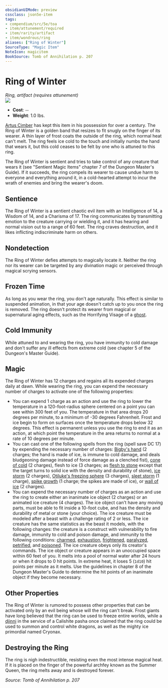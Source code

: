 ```yaml
---
obsidianUIMode: preview
cssclass: json5e-item
tags:
- compendium/src/5e/toa
- item/attunement/required
- item/rarity/artifact
- item/wondrous/ring
aliases: ["Ring of Winter"]
SourceType: "Magic Item"
NoteIcon: magicitem
BookSource: Tomb of Annihilation p. 207
---
```

# Ring of Winter
*Ring, artifact (requires attunement)*  
![](/2-Mechanics/CLI/items/img/ring-of-winter.webp#right)  

- **Cost**: ⏤
- **Weight**: 1.0 lbs.

[Artus Cimber](/2-Mechanics/CLI/bestiary/npc/artus-cimber-toa.md) has kept this item in his possession for over a century. The Ring of Winter is a golden band that resizes to fit snugly on the finger of its wearer. A thin layer of frost coats the outside of the ring, which normal heat can't melt. The ring feels ice cold to the touch and initially numbs the hand that wears it, but this cold ceases to be felt by one who is attuned to this ring.

The Ring of Winter is sentient and tries to take control of any creature that wears it (see "Sentient Magic Items" chapter 7 of the Dungeon Master's Guide). If it succeeds, the ring compels its wearer to cause undue harm to everyone and everything around it, in a cold-hearted attempt to incur the wrath of enemies and bring the wearer's doom.

## Sentience

The Ring of Winter is a sentient chaotic evil item with an Intelligence of 14, a Wisdom of 14, and a Charisma of 17. The ring communicates by transmitting emotion to the creature carrying or wielding it, and it has hearing and normal vision out to a range of 60 feet. The ring craves destruction, and it likes inflicting indiscriminate harm on others.

## Nondetection

The Ring of Winter defies attempts to magically locate it. Neither the ring nor its wearer can be targeted by any divination magic or perceived through magical scrying sensors.

## Frozen Time

As long as you wear the ring, you don't age naturally. This effect is similar to suspended animation, in that your age doesn't catch up to you once the ring is removed. The ring doesn't protect its wearer from magical or supernatural aging effects, such as the Horrifying Visage of a [ghost](/2-Mechanics/CLI/bestiary/undead/ghost.md).

## Cold Immunity

While attuned to and wearing the ring, you have immunity to cold damage and don't suffer any ill effects from extreme cold (see chapter 5 of the Dungeon's Master Guide).

## Magic

The Ring of Winter has 12 charges and regains all its expended charges daily at dawn. While wearing the ring, you can expend the necessary number of charges to activate one of the following properties:

- You can expend 1 charge as an action and use the ring to lower the temperature in a 120-foot-radius sphere centered on a point you can see within 300 feet of you. The temperature in that area drops 20 degrees per minute, to a minimum of -30 degrees Fahrenheit. Frost and ice begin to form on surfaces once the temperature drops below 32 degrees. This effect is permanent unless you use the ring to end it as an action, at which point the temperature in the area returns to normal at a rate of 10 degrees per minute.  
- You can cast one of the following spells from the ring (spell save DC 17) by expending the necessary number of charges: [Bigby's hand](/2-Mechanics/CLI/spells/bigbys-hand.md) (2 charges; the hand is made of ice, is immune to cold damage, and deals bludgeoning damage instead of force damage as a clenched fist), [cone of cold](/2-Mechanics/CLI/spells/cone-of-cold.md) (2 charges), flesh to ice (3 charges; as [flesh to stone](/2-Mechanics/CLI/spells/flesh-to-stone.md) except that the target turns to solid ice with the density and durability of stone), [ice storm](/2-Mechanics/CLI/spells/ice-storm.md) (2 charges), [Otiluke's freezing sphere](/2-Mechanics/CLI/spells/otilukes-freezing-sphere.md) (3 charges), [sleet storm](/2-Mechanics/CLI/spells/sleet-storm.md) (1 charge), [spike growth](/2-Mechanics/CLI/spells/spike-growth.md) (1 charge; the spikes are made of ice), or [wall of ice](/2-Mechanics/CLI/spells/wall-of-ice.md) (2 charges).  
- You can expend the necessary number of charges as an action and use the ring to create either an inanimate ice object (2 charges) or an animated ice creature (4 charges). The ice object can't have any moving parts, must be able to fit inside a 10-foot cube, and has the density and durability of metal or stone (your choice). The ice creature must be modeled after a beast with a challenge rating of 2 or less. The ice creature has the same statistics as the beast it models, with the following changes: the creature is a construct with vulnerability to fire damage, immunity to cold and poison damage, and immunity to the following conditions: [charmed](/2-Mechanics/CLI/rules/conditions.md#charmed), [exhaustion](/2-Mechanics/CLI/rules/conditions.md#exhaustion), [frightened](/2-Mechanics/CLI/rules/conditions.md#frightened), [paralyzed](/2-Mechanics/CLI/rules/conditions.md#paralyzed), [petrified](/2-Mechanics/CLI/rules/conditions.md#petrified), and [poisoned](/2-Mechanics/CLI/rules/conditions.md#poisoned). The ice creature obeys only its creator's commands. The ice object or creature appears in an unoccupied space within 60 feet of you. It melts into a pool of normal water after 24 hours or when it drops to 0 hit points. In extreme heat, it loses 5 (`1d10`) hit points per minute as it melts. Use the guidelines in chapter 8 of the Dungeon Master's Guide to determine the hit points of an inanimate object if they become necessary.  

## Other Properties

The Ring of Winter is rumored to possess other properties that can be activated only by an evil being whose will the ring can't break. Frost giants have long believed that the ring can be used to freeze entire worlds, while a [djinni](/2-Mechanics/CLI/bestiary/elemental/djinni.md) in the service of a Calishite pasha once claimed that the ring could be used to summon and control white dragons, as well as the mighty ice primordial named Cryonax.

## Destroying the Ring

The ring is nigh indestructible, resisting even the most intense magical heat. If it is placed on the finger of the powerful archfey known as the Summer Queen, the ring melts away and is destroyed forever.

*Source: Tomb of Annihilation p. 207*